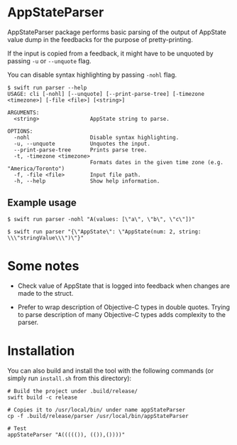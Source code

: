 # AppStateParser

AppStateParser package performs basic parsing of the output of AppState value dump in the feedbacks for the purpose of pretty-printing.

If the input is copied from a feedback, it might have to be unquoted by passing `-u` or `--unquote` flag.

You can disable syntax highlighting by passing `-nohl` flag.

```
$ swift run parser --help
USAGE: cli [-nohl] [--unquote] [--print-parse-tree] [-timezone <timezone>] [-file <file>] [<string>]

ARGUMENTS:
  <string>                AppState string to parse. 

OPTIONS:
  -nohl                   Disable syntax highlighting. 
  -u, --unquote           Unquotes the input. 
  --print-parse-tree      Prints parse tree. 
  -t, -timezone <timezone>
                          Formats dates in the given time zone (e.g. "America/Toronto") 
  -f, -file <file>        Input file path. 
  -h, --help              Show help information.
```


## Example usage

```
$ swift run parser -nohl "A(values: [\"a\", \"b\", \"c\"])"

$ swift run parser "{\"AppState\": \"AppState(num: 2, string: \\\"stringValue\\\")\"}"

```

# Some notes

- Check value of AppState that is logged into feedback when changes are made to the struct.

- Prefer to wrap description of Objective-C types in double quotes. Trying to parse description of many Objective-C types adds complexity to the parser.

# Installation

You can also build and install the tool with the following commands (or simply run `install.sh` from this directory):
```
# Build the project under .build/release/
swift build -c release

# Copies it to /usr/local/bin/ under name appStateParser
cp -f .build/release/parser /usr/local/bin/appStateParser

# Test
appStateParser "A((((()), (()),())))"
```
